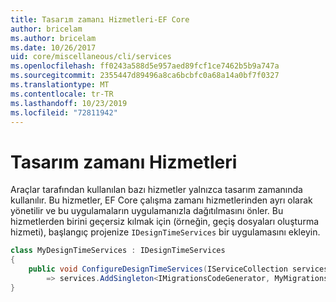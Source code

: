 ```yaml
---
title: Tasarım zamanı Hizmetleri-EF Core
author: bricelam
ms.author: bricelam
ms.date: 10/26/2017
uid: core/miscellaneous/cli/services
ms.openlocfilehash: ff0243a588d5e957aed89fcf1ce7462b5b9a747a
ms.sourcegitcommit: 2355447d89496a8ca6bcbfc0a68a14a0bf7f0327
ms.translationtype: MT
ms.contentlocale: tr-TR
ms.lasthandoff: 10/23/2019
ms.locfileid: "72811942"
---
```

# <a name="design-time-services"></a>Tasarım zamanı Hizmetleri

Araçlar tarafından kullanılan bazı hizmetler yalnızca tasarım zamanında kullanılır. Bu hizmetler, EF Core çalışma zamanı hizmetlerinden ayrı olarak yönetilir ve bu uygulamaların uygulamanızla dağıtılmasını önler. Bu hizmetlerden birini geçersiz kılmak için (örneğin, geçiş dosyaları oluşturma hizmeti), başlangıç projenize `IDesignTimeServices` bir uygulamasını ekleyin.

``` csharp
class MyDesignTimeServices : IDesignTimeServices
{
    public void ConfigureDesignTimeServices(IServiceCollection services)
        => services.AddSingleton<IMigrationsCodeGenerator, MyMigrationsCodeGenerator>()
}
```
